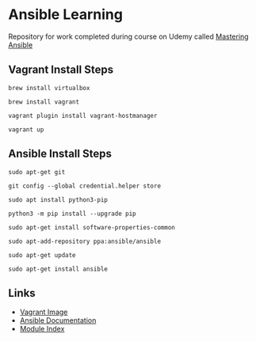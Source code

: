 # Ansible Learning

Repository for work completed during course on Udemy called [Mastering Ansible](https://www.udemy.com/course/mastering-ansible)

## Vagrant Install Steps

`brew install virtualbox`

`brew install vagrant`

`vagrant plugin install vagrant-hostmanager`

`vagrant up`

## Ansible Install Steps

`sudo apt-get git`

`git config --global credential.helper store`

`sudo apt install python3-pip`

`python3 -m pip install --upgrade pip`

`sudo apt-get install software-properties-common`

`sudo apt-add-repository ppa:ansible/ansible`

`sudo apt-get update`

`sudo apt-get install ansible`

## Links

- [Vagrant Image](https://app.vagrantup.com/ubuntu/boxes/xenial64)
- [Ansible Documentation](https://docs.ansible.com/ansible/2.9/index.html)
- [Module Index](https://docs.ansible.com/ansible/2.9/modules/modules_by_category.html)

